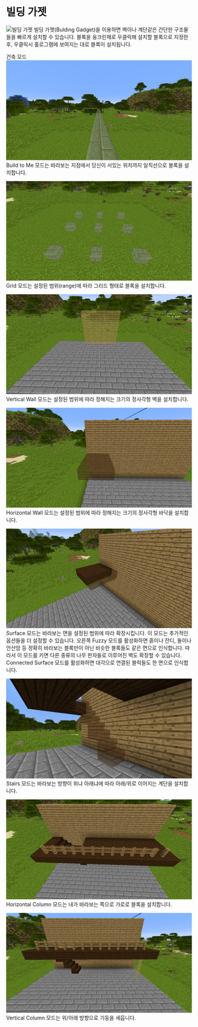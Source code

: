 # 빌딩 가젯
![빌딩 가젯](item:buildinggadgets:buildingtool)
빌딩 가젯(Bulding Gadget)을 이용하면 벽이나 계단같은 간단한 구조물들을 빠르게 설치할 수 있습니다.
블록을 웅크린채로 우클릭해 설치할 블록으로 지정한 후, 우클릭시 홀로그램에 보여지는 대로 블록이 설치됩니다.

건축 모드
![](buildtome.png)
Build to Me 모드는 바라보는 지점에서 당신이 서있는 위치까지 일직선으로 블록을 설치합니다.

![](grid.png)
Grid 모드는 설정된 범위(range)에 따라 그리드 형태로 블록을 설치합니다.

![](verticalwall.png)
Vertical Wall 모드는 설정된 범위에 따라 정해지는 크기의 정사각형 벽을 설치합니다.

![](horizontalwall.png)
Horizontal Wall 모드는 설정된 범위에 따라 정해지는 크기의 정사각형 바닥을 설치합니다.

![](surface.png)
Surface 모드는 바라보는 면을 설정된 범위에 따라 확장시킵니다. 이 모드는 추가적인 옵션들을 더 설정할 수 있습니다. 오른쪽 Fuzzy 모드를 활성화하면 흙이나 잔디, 돌이나 안산암 등 정확히 바라보는 블록만이 아닌 비슷한 블록들도 같은 면으로 인식합니다. 따라서 이 모드를 키면 다른 종류의 나무 판자들로 이루어진 벽도 확장할 수 있습니다. Connected Surface 모드를 활성화하면 대각으로 연결된 블럭들도 한 면으로 인식합니다.

![](stairs.png)
Stairs 모드는 바라보는 방향이 위냐 아래냐에 따라 아래/위로 이어지는 계단을 설치합니다.

![오른쪽 끝에 설치된 울타리에 anchor가 고정된 상태입니다](horizontalcolumn.png)
Horizontal Column 모드는 내가 바라보는 쪽으로 가로로 블록을 설치합니다.

![](verticalcolumn.png)
Vertical Column 모드는 위/아래 방향으로 기둥을 세웁니다.